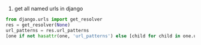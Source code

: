 1. get all named urls in django
```python
from django.urls import get_resolver
res = get_resolver(None)
url_patterns = res.url_patterns
[one if not hasattr(one, 'url_patterns') else [child for child in one.url_patterns]  for one in res.url_patterns]
```